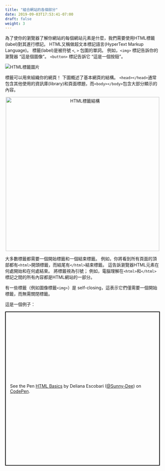 ```yaml
---
title: "組合網站的各個部分"
date: 2019-09-03T17:53:41-07:00
draft: false
weight: 3
---
```


為了使你的瀏覽器了解你網站的每個網站元素是什麼，我們需要使用HTML標籤(label)對其進行標記。 HTML又稱做超文本標記語言(HyperText Markup Language)。 標籤(label)是被符號 `<`, `>` 包圍的單詞。 例如，`<img>` 標記告訴你的瀏覽器 “這是個圖像”。 `<button>` 標記告訴它 “這是一個按鈕”。

![HTML標籤圖片](../media/web-tags-sm.png "HTML標籤圖片")

標籤可以用來組織你的網頁！ 下圖概述了基本網頁的結構。 `<head></head>`通常包含其他使用的資訊庫(library)和頁面標題，而`<body></body>`包含大部分顯示的內容。

<p style="text-align: center; "><img src="../media/htmlTagStructure.png" alt="HTML標籤結構" width="500"/></p>

大多數標籤都需要一個開始標籤和一個結束標籤。 例如，你將看到所有頁面的頂部都有`<html>`開頭標籤，而結尾有`</html>`結束標籤。 這告訴瀏覽器HTML元素在何處開始和在何處結束。 將標籤視為引號； 例如，電腦理解在`<html>`和`</html>`標記之間的所有內容都是HTML網站的一部分。

有一些標籤（例如圖像標籤`<img>`）是 self-closing，這表示它們僅需要一個開始標籤，而無需關閉標籤。

這是一個例子：

 <p class="codepen" data-height="500" data-theme-id="dark" data-default-tab="html,result" data-user="Sunny-Dee" data-slug-hash="ErRraG" style="height: 500px; box-sizing: border-box; display: flex; align-items: center; justify-content: center; border: 2px solid black; margin: 1em 0; padding: 1em;" data-pen-title="HTML Basics">
    <span>See the Pen <a href="https://codepen.io/Sunny-Dee/pen/ErRraG/">HTML Basics</a> by Deliana Escobari (<a href="https://codepen.io/Sunny-Dee">@Sunny-Dee</a>)
    on <a href="https://codepen.io">CodePen</a>.</span>
<script async src="//assets.codepen.io/assets/embed/ei.js"></script>
